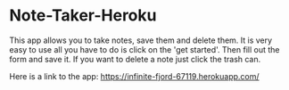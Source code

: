 # Note-Taker-Heroku

This app allows you to take notes, save them and delete them. It is very easy to use all you have to do is click on the 'get started'. Then fill out the form and save it. If you want to delete a note just click the trash can.

Here is a link to the app: https://infinite-fjord-67119.herokuapp.com/